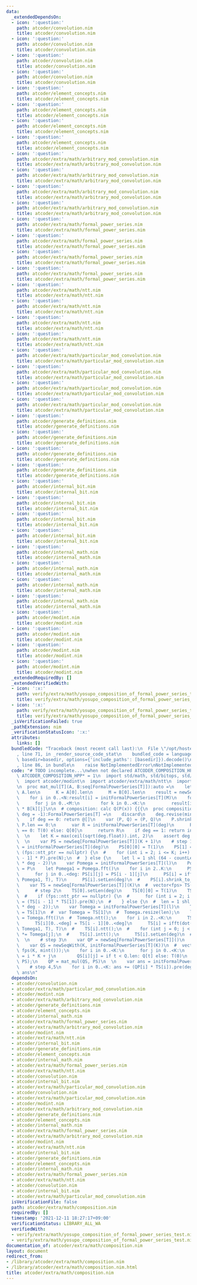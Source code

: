 ```yaml
---
data:
  _extendedDependsOn:
  - icon: ':question:'
    path: atcoder/convolution.nim
    title: atcoder/convolution.nim
  - icon: ':question:'
    path: atcoder/convolution.nim
    title: atcoder/convolution.nim
  - icon: ':question:'
    path: atcoder/convolution.nim
    title: atcoder/convolution.nim
  - icon: ':question:'
    path: atcoder/convolution.nim
    title: atcoder/convolution.nim
  - icon: ':question:'
    path: atcoder/element_concepts.nim
    title: atcoder/element_concepts.nim
  - icon: ':question:'
    path: atcoder/element_concepts.nim
    title: atcoder/element_concepts.nim
  - icon: ':question:'
    path: atcoder/element_concepts.nim
    title: atcoder/element_concepts.nim
  - icon: ':question:'
    path: atcoder/element_concepts.nim
    title: atcoder/element_concepts.nim
  - icon: ':question:'
    path: atcoder/extra/math/arbitrary_mod_convolution.nim
    title: atcoder/extra/math/arbitrary_mod_convolution.nim
  - icon: ':question:'
    path: atcoder/extra/math/arbitrary_mod_convolution.nim
    title: atcoder/extra/math/arbitrary_mod_convolution.nim
  - icon: ':question:'
    path: atcoder/extra/math/arbitrary_mod_convolution.nim
    title: atcoder/extra/math/arbitrary_mod_convolution.nim
  - icon: ':question:'
    path: atcoder/extra/math/arbitrary_mod_convolution.nim
    title: atcoder/extra/math/arbitrary_mod_convolution.nim
  - icon: ':question:'
    path: atcoder/extra/math/formal_power_series.nim
    title: atcoder/extra/math/formal_power_series.nim
  - icon: ':question:'
    path: atcoder/extra/math/formal_power_series.nim
    title: atcoder/extra/math/formal_power_series.nim
  - icon: ':question:'
    path: atcoder/extra/math/formal_power_series.nim
    title: atcoder/extra/math/formal_power_series.nim
  - icon: ':question:'
    path: atcoder/extra/math/formal_power_series.nim
    title: atcoder/extra/math/formal_power_series.nim
  - icon: ':question:'
    path: atcoder/extra/math/ntt.nim
    title: atcoder/extra/math/ntt.nim
  - icon: ':question:'
    path: atcoder/extra/math/ntt.nim
    title: atcoder/extra/math/ntt.nim
  - icon: ':question:'
    path: atcoder/extra/math/ntt.nim
    title: atcoder/extra/math/ntt.nim
  - icon: ':question:'
    path: atcoder/extra/math/ntt.nim
    title: atcoder/extra/math/ntt.nim
  - icon: ':question:'
    path: atcoder/extra/math/particular_mod_convolution.nim
    title: atcoder/extra/math/particular_mod_convolution.nim
  - icon: ':question:'
    path: atcoder/extra/math/particular_mod_convolution.nim
    title: atcoder/extra/math/particular_mod_convolution.nim
  - icon: ':question:'
    path: atcoder/extra/math/particular_mod_convolution.nim
    title: atcoder/extra/math/particular_mod_convolution.nim
  - icon: ':question:'
    path: atcoder/extra/math/particular_mod_convolution.nim
    title: atcoder/extra/math/particular_mod_convolution.nim
  - icon: ':question:'
    path: atcoder/generate_definitions.nim
    title: atcoder/generate_definitions.nim
  - icon: ':question:'
    path: atcoder/generate_definitions.nim
    title: atcoder/generate_definitions.nim
  - icon: ':question:'
    path: atcoder/generate_definitions.nim
    title: atcoder/generate_definitions.nim
  - icon: ':question:'
    path: atcoder/generate_definitions.nim
    title: atcoder/generate_definitions.nim
  - icon: ':question:'
    path: atcoder/internal_bit.nim
    title: atcoder/internal_bit.nim
  - icon: ':question:'
    path: atcoder/internal_bit.nim
    title: atcoder/internal_bit.nim
  - icon: ':question:'
    path: atcoder/internal_bit.nim
    title: atcoder/internal_bit.nim
  - icon: ':question:'
    path: atcoder/internal_bit.nim
    title: atcoder/internal_bit.nim
  - icon: ':question:'
    path: atcoder/internal_math.nim
    title: atcoder/internal_math.nim
  - icon: ':question:'
    path: atcoder/internal_math.nim
    title: atcoder/internal_math.nim
  - icon: ':question:'
    path: atcoder/internal_math.nim
    title: atcoder/internal_math.nim
  - icon: ':question:'
    path: atcoder/internal_math.nim
    title: atcoder/internal_math.nim
  - icon: ':question:'
    path: atcoder/modint.nim
    title: atcoder/modint.nim
  - icon: ':question:'
    path: atcoder/modint.nim
    title: atcoder/modint.nim
  - icon: ':question:'
    path: atcoder/modint.nim
    title: atcoder/modint.nim
  - icon: ':question:'
    path: atcoder/modint.nim
    title: atcoder/modint.nim
  _extendedRequiredBy: []
  _extendedVerifiedWith:
  - icon: ':x:'
    path: verify/extra/math/yosupo_composition_of_formal_power_series_test.nim
    title: verify/extra/math/yosupo_composition_of_formal_power_series_test.nim
  - icon: ':x:'
    path: verify/extra/math/yosupo_composition_of_formal_power_series_test.nim
    title: verify/extra/math/yosupo_composition_of_formal_power_series_test.nim
  _isVerificationFailed: true
  _pathExtension: nim
  _verificationStatusIcon: ':x:'
  attributes:
    links: []
  bundledCode: "Traceback (most recent call last):\n  File \"/opt/hostedtoolcache/Python/3.10.1/x64/lib/python3.10/site-packages/onlinejudge_verify/documentation/build.py\"\
    , line 71, in _render_source_code_stat\n    bundled_code = language.bundle(stat.path,\
    \ basedir=basedir, options={'include_paths': [basedir]}).decode()\n  File \"/opt/hostedtoolcache/Python/3.10.1/x64/lib/python3.10/site-packages/onlinejudge_verify/languages/nim.py\"\
    , line 86, in bundle\n    raise NotImplementedError\nNotImplementedError\n"
  code: "# TODO incomplete...\nwhen not declared ATCODER_COMPOSITION_HPP:\n  const\
    \ ATCODER_COMPOSITION_HPP* = 1\n  import std/math, std/bitops, std/sequtils\n\
    \  import atcoder/modint\n  import atcoder/extra/math/ntt\n  import atcoder/extra/math/formal_power_series\n\
    \n  proc mat_mul[T](A, B:seq[FormalPowerSeries[T]]):auto =\n    let\n      N =\
    \ A.len\n      K = A[0].len\n      M = B[0].len\n    result = newSeq[FormalPowerSeries[T]](N)\n\
    \    for i in 0..<N:result[i] = initFormalPowerSeries[T](M)\n    for i in 0..<N:\n\
    \      for j in 0..<M:\n        for k in 0..<K:\n          result[i][j] += A[i][k]\
    \ * B[k][j]\n\n  # composition: calc Q(P(x)) {{{\n  proc composition*[T](P, Q:FormalPowerSeries[T],\
    \ deg = -1):FormalPowerSeries[T] =\n    discard\n    deg.revise(min(P.len, Q.len))\n\
    \    if deg == 0: return @[]\n    var (P, Q) = (P, Q)\n    P.shrink()\n    if\
    \ P.len == 0:\n      var R = initFormalPowerSeries[T](deg)\n      R[0] = if Q.len\
    \ == 0: T(0) else: Q[0]\n      return R\n    if deg == 1: return initFormalPowerSeries[T](@[Q.eval(P[0])])\n\
    \  \n    let K = max(ceil(sqrt(deg.float)).int, 2)\n    assert deg <= K * K\n\
    \  \n    var PS = newSeq[FormalPowerSeries[T]](K + 1)\n    # step 1\n    PS[0]\
    \ = initFormalPowerSeries[T](deg)\n    PS[0][0] = T(1)\n    PS[1] = P\n  #  if\
    \ (fps::ntt_ptr == nullptr) {\n  #    for (int i = 2; i <= K; i++) PS[i] = (PS[i\
    \ - 1] * P).pre(N);\n  #  } else {\n    let l = 1 shl (64 - countLeadingZeroBits(2\
    \ * deg - 2))\n    var Pomega = initFormalPowerSeries[T](l)\n    Pomega[0..<P.len]\
    \ = P\n    let Pomega1 = Pomega.fft()\n    for i in 2..K:\n      PS[i].setLen(l)\n\
    \      for j in 0..<deg: PS[i][j] = PS[i - 1][j]\n      PS[i] = ifft(dot(PS[i].fft,\
    \ Pomega1, T), T)\n      PS[i].setLen(deg)\n  #    PS[i].shrink_to_fit()\n  \n\
    \    var TS = newSeq[FormalPowerSeries[T]](K)\n  #  vector<fps> TS(K);\n  #  {\n\
    \      # step 2\n    TS[0].setLen(deg)\n    TS[0][0] = T(1)\n    TS[1] = PS[K]\n\
    \  #    if (fps::ntt_ptr == nullptr) {\n  #      for (int i = 2; i < K; i++) TS[i]\
    \ = (TS[i - 1] * TS[1]).pre(N);\n  #    } else {\n  #  len = 1 shl (64 - countLeadingZeroBits(2\
    \ * deg - 2));\n    var Tomega = initFormalPowerSeries[T](l)\n    Tomega[0..<TS[1].len]\
    \ = TS[1]\n  #  var Tomega = TS[1]\n  #  Tomega.resize(len);\n    let Tomega1\
    \ = Tomega.fft()\n  #  Tomega.ntt();\n    for i in 2..<K:\n      TS[i].setLen(l)\n\
    \      TS[i][0..<deg] = TS[i - 1][0..<deg]\n      TS[i] = ifft(dot(TS[i].fft,\
    \ Tomega1, T), T)\n  #    TS[i].ntt();\n  #    for (int j = 0; j < len; j++) TS[i][j]\
    \ *= Tomega[j];\n  #    TS[i].intt();\n      TS[i].setLen(deg)\n  #    TS[i].shrink_to_fit();\n\
    \  \n    # step 3\n    var QP = newSeq[FormalPowerSeries[T]]()\n    discard PS.pop()\n\
    \    var QS = newSeqWith(K, initFormalPowerSeries[T](K))\n  #  vector<fps> QS(K,\
    \ fps(K, mint()));\n    for i in 0..<K:\n      for j in 0..<K:\n        let t\
    \ = i * K + j\n        QS[i][j] = if t < Q.len: Q[t] else: T(0)\n  #  QP = FastMatProd::strassen(QS,\
    \ PS);\n    QP = mat_mul(QS, PS)\n  \n    var ans = initFormalPowerSeries[T](deg)\n\
    \    # step 4,5\n    for i in 0..<K: ans += (QP[i] * TS[i]).pre(deg)\n    return\
    \ ans\n"
  dependsOn:
  - atcoder/convolution.nim
  - atcoder/extra/math/particular_mod_convolution.nim
  - atcoder/modint.nim
  - atcoder/extra/math/arbitrary_mod_convolution.nim
  - atcoder/generate_definitions.nim
  - atcoder/element_concepts.nim
  - atcoder/internal_math.nim
  - atcoder/extra/math/formal_power_series.nim
  - atcoder/extra/math/arbitrary_mod_convolution.nim
  - atcoder/modint.nim
  - atcoder/extra/math/ntt.nim
  - atcoder/internal_bit.nim
  - atcoder/generate_definitions.nim
  - atcoder/element_concepts.nim
  - atcoder/internal_math.nim
  - atcoder/extra/math/formal_power_series.nim
  - atcoder/extra/math/ntt.nim
  - atcoder/convolution.nim
  - atcoder/internal_bit.nim
  - atcoder/extra/math/particular_mod_convolution.nim
  - atcoder/convolution.nim
  - atcoder/extra/math/particular_mod_convolution.nim
  - atcoder/modint.nim
  - atcoder/extra/math/arbitrary_mod_convolution.nim
  - atcoder/generate_definitions.nim
  - atcoder/element_concepts.nim
  - atcoder/internal_math.nim
  - atcoder/extra/math/formal_power_series.nim
  - atcoder/extra/math/arbitrary_mod_convolution.nim
  - atcoder/modint.nim
  - atcoder/extra/math/ntt.nim
  - atcoder/internal_bit.nim
  - atcoder/generate_definitions.nim
  - atcoder/element_concepts.nim
  - atcoder/internal_math.nim
  - atcoder/extra/math/formal_power_series.nim
  - atcoder/extra/math/ntt.nim
  - atcoder/convolution.nim
  - atcoder/internal_bit.nim
  - atcoder/extra/math/particular_mod_convolution.nim
  isVerificationFile: false
  path: atcoder/extra/math/composition.nim
  requiredBy: []
  timestamp: '2021-12-11 18:27:17+09:00'
  verificationStatus: LIBRARY_ALL_WA
  verifiedWith:
  - verify/extra/math/yosupo_composition_of_formal_power_series_test.nim
  - verify/extra/math/yosupo_composition_of_formal_power_series_test.nim
documentation_of: atcoder/extra/math/composition.nim
layout: document
redirect_from:
- /library/atcoder/extra/math/composition.nim
- /library/atcoder/extra/math/composition.nim.html
title: atcoder/extra/math/composition.nim
---
```

